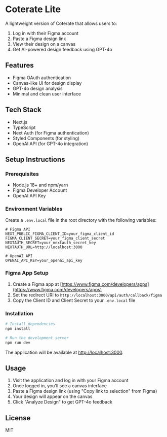 # Coterate Lite

A lightweight version of Coterate that allows users to:
1. Log in with their Figma account
2. Paste a Figma design link
3. View their design on a canvas
4. Get AI-powered design feedback using GPT-4o

## Features

- Figma OAuth authentication
- Canvas-like UI for design display
- GPT-4o design analysis
- Minimal and clean user interface

## Tech Stack

- Next.js
- TypeScript
- Next Auth (for Figma authentication)
- Styled Components (for styling)
- OpenAI API (for GPT-4o integration)

## Setup Instructions

### Prerequisites

- Node.js 18+ and npm/yarn
- Figma Developer Account
- OpenAI API Key

### Environment Variables

Create a `.env.local` file in the root directory with the following variables:

```
# Figma API
NEXT_PUBLIC_FIGMA_CLIENT_ID=your_figma_client_id
FIGMA_CLIENT_SECRET=your_figma_client_secret
NEXTAUTH_SECRET=your_nextauth_secret_key
NEXTAUTH_URL=http://localhost:3000

# OpenAI API
OPENAI_API_KEY=your_openai_api_key
```

### Figma App Setup

1. Create a Figma app at [https://www.figma.com/developers/apps](https://www.figma.com/developers/apps)
2. Set the redirect URI to `http://localhost:3000/api/auth/callback/figma` 
3. Copy the Client ID and Client Secret to your `.env.local` file

### Installation

```bash
# Install dependencies
npm install

# Run the development server
npm run dev
```

The application will be available at [http://localhost:3000](http://localhost:3000).

## Usage

1. Visit the application and log in with your Figma account
2. Once logged in, you'll see a canvas interface
3. Paste a Figma design link (using "Copy link to selection" from Figma)
4. Your design will appear on the canvas
5. Click "Analyze Design" to get GPT-4o feedback

## License

MIT